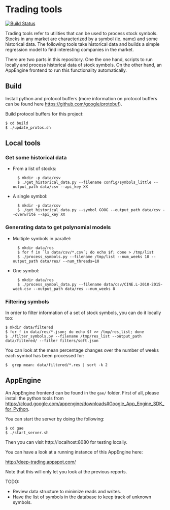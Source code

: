 # Trading tools

[![Build Status](https://travis-ci.org/xavigonzalvo/stock-trigger.svg)](https://travis-ci.org/xavigonzalvo/stock-trigger)

Trading tools refer to utilities that can be used to process stock
symbols. Stocks in any market are characterized by a symbol (ie. name)
and some historical data. The following tools take historical data and
builds a simple regression model to find interesting companies in the
market.

There are two parts in this repository. One the one hand, scripts to
run locally and process historical data of stock symbols. On the other
hand, an AppEngine frontend to run this functionality automatically.

## Build

Install python and protocol buffers (more information on protocol
buffers can be found here https://github.com/google/protobuf).

Build protocol buffers for this project:

    $ cd build
    $ ./update_protos.sh

## Local tools

### Get some historical data

* From a list of stocks:

        $ mkdir -p data/csv
        $ ./get_historical_data.py --filename config/symbols_little --output_path data/csv --api_key XX

* A single symbol:

        $ mkdir -p data/csv
        $ ./get_historical_data.py --symbol GOOG --output_path data/csv --overwrite --api_key XX


### Generating data to get polynomial models

* Multiple symbols in parallel:

        $ mkdir data/res
        $ for f in `ls data/csv/*.csv`; do echo $f; done > /tmp/list
        $ ./process_symbols.py --filename /tmp/list --num_weeks 10 --output_path data/res/ --num_threads=10

* One symbol:

        $ mkdir data/res
        $ ./process_symbol_data.py --filename data/csv/CINE.L-2010-2015-week.csv --output_path data/res --num_weeks 8


### Filtering symbols

In order to filter information of a set of stock symbols, you can do
it locally too:

    $ mkdir data/filtered
    $ for f in data/res/*.json; do echo $f >> /tmp/res_list; done
    $ ./filter_symbols.py --filename /tmp/res_list --output_path data/filtered/ --filter filters/soft.json

You can look at the mean percentage changes over the number of weeks
each symbol has been processed for:

    $  grep mean: data/filtered/*.res | sort -k 2

## AppEngine

An AppEngine frontend can be found in the `gae/` folder. First of all,
please install the python tools from
https://cloud.google.com/appengine/downloads#Google_App_Engine_SDK_for_Python.

You can start the server by doing the following:

    $ cd gae
    $ ./start_server.sh

Then you can visit http://localhost:8080 for testing locally.

You can have a look at a running instance of this AppEngine here:

http://deep-trading.appspot.com/

Note that this will only let you look at the previous reports.

TODO:

- Review data structure to minimize reads and writes.
- Have the list of symbols in the database to keep track of unknown symbols.
